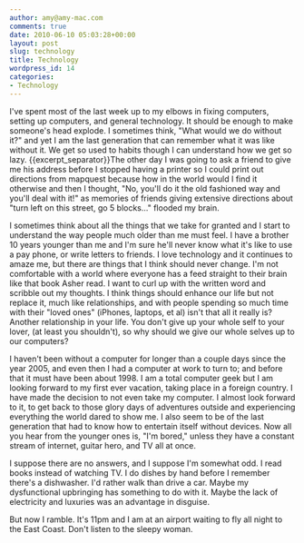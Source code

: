 ```yaml
---
author: amy@amy-mac.com
comments: true
date: 2010-06-10 05:03:28+00:00
layout: post
slug: technology
title: Technology
wordpress_id: 14
categories:
- Technology
---
```


I've spent most of the last week up to my elbows in fixing computers, setting up computers, and general technology. It should be enough to make someone's head explode. I sometimes think, "What would we do without it?" and yet I am the last generation that can remember what it was like without it. We get so used to habits though I can understand how we get so lazy. {{excerpt_separator}}The other day I was going to ask a friend to give me his address before I stopped having a printer so I could print out directions from mapquest because how in the world would I find it otherwise and then I thought, "No, you'll do it the old fashioned way and you'll deal with it!" as memories of friends giving extensive directions about "turn left on this street, go 5 blocks..." flooded my brain.

I sometimes think about all the things that we take for granted and I start to understand the way people much older than me must feel. I have a brother 10 years younger than me and I'm sure he'll never know what it's like to use a pay phone, or write letters to friends. I love technology and it continues to amaze me, but there are things that I think should never change. I'm not comfortable with a world where everyone has a feed straight to their brain like that book Asher read. I want to curl up with the written word and scribble out my thoughts. I think things should enhance our life but not replace it, much like relationships, and with people spending so much time with their "loved ones" (iPhones, laptops, et al) isn't that all it really is? Another relationship in your life. You don't give up your whole self to your lover, (at least you shouldn't), so why should we give our whole selves up to our computers?

I haven't been without a computer for longer than a couple days since the year 2005, and even then I had a computer at work to turn to; and before that it must have been about 1998. I am a total computer geek but I am looking forward to my first ever vacation, taking place in a foreign country. I have made the decision to not even take my computer. I almost look forward to it, to get back to those glory days of adventures outside and experiencing everything the world dared to show me. I also seem to be of the last generation that had to know how to entertain itself without devices. Now all you hear from the younger ones is, "I'm bored," unless they have a constant stream of internet, guitar hero, and TV all at once.

I suppose there are no answers, and I suppose I'm somewhat odd. I read books instead of watching TV. I do dishes by hand before I remember there's a dishwasher. I'd rather walk than drive a car. Maybe my dysfunctional upbringing has something to do with it. Maybe the lack of electricity and luxuries was an advantage in disguise.

But now I ramble. It's 11pm and I am at an airport waiting to fly all night to the East Coast. Don't listen to the sleepy woman.
